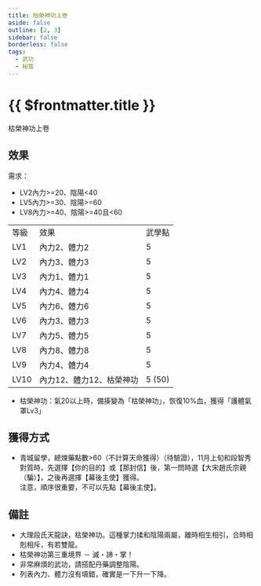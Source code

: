```yaml
---
title: 枯榮神功上卷
aside: false
outline: [2, 3]
sidebar: false
borderless: false
tags:
  - 武功
  - 秘笈
---
```


# {{ $frontmatter.title }}

<BookItemIcon :size="`medium`" :needLink="false" :no="7017" :style="'float: right;'" />

枯榮神功上卷
<br clear="all" />

## 效果

需求：
- LV2內力&gt;=20、陰陽&lt;40
- LV5內力&gt;=30、陰陽&gt;=60
- LV8內力&gt;=40、陰陽&gt;=40且&lt;60

<table>
    <tr>
        <td>等級</td>
        <td>效果</td>
        <td>武學點</td>
    </tr>
    <tr>
        <td>LV1</td>
        <td>內力2、體力2</td>
        <td>5</td>
    </tr>
    <tr>
        <td>LV2</td>
        <td>內力3、體力3</td>
        <td>5</td>
    </tr>
    <tr>
        <td>LV3</td>
        <td>內力1、體力1</td>
        <td>5</td>
    </tr>
    <tr>
        <td>LV4</td>
        <td>內力4、體力4</td>
        <td>5</td>
    </tr>
    <tr>
        <td>LV5</td>
        <td>內力6、體力6</td>
        <td>5</td>
    </tr>
    <tr>
        <td>LV6</td>
        <td>內力3、體力3</td>
        <td>5</td>
    </tr>
    <tr>
        <td>LV7</td>
        <td>內力5、體力5</td>
        <td>5</td>
    </tr>
    <tr>
        <td>LV8</td>
        <td>內力8、體力8</td>
        <td>5</td>
    </tr>
    <tr>
        <td>LV9</td>
        <td>內力4、體力4</td>
        <td>5</td>
    </tr>
    <tr>
        <td>LV10</td>
        <td>內力12、體力12、枯榮神功</td>
        <td>5 (50)</td>
    </tr>
</table>

- 枯榮神功：氣20以上時，備揍變為「枯榮神功」，恢復10%血，獲得「護體氣罩Lv3」

## 獲得方式

- 青城留學，總煉藥點數>60（不計算天命獲得）（待驗證），11月上旬和段智秀對質時，先選擇【你的目的】或【那封信】後，第一問時選【大宋趙氏宗親（騙）】，之後再選擇【幕後主使】獲得。<br>注意，順序很重要，不可以先點【幕後主使】。

## 備註

- 大理段氏天龍訣，枯榮神功。這種掌力揉和陰陽兩屬，離時相生相引，合時相剋相斥，有若雙龍。
- 枯榮神功第三重境界 － 滅・諦・掌！
- 非常麻煩的武功，請搭配丹藥調整陰陽。
- 列表內力、體力沒有填錯，確實是一下升一下降。
